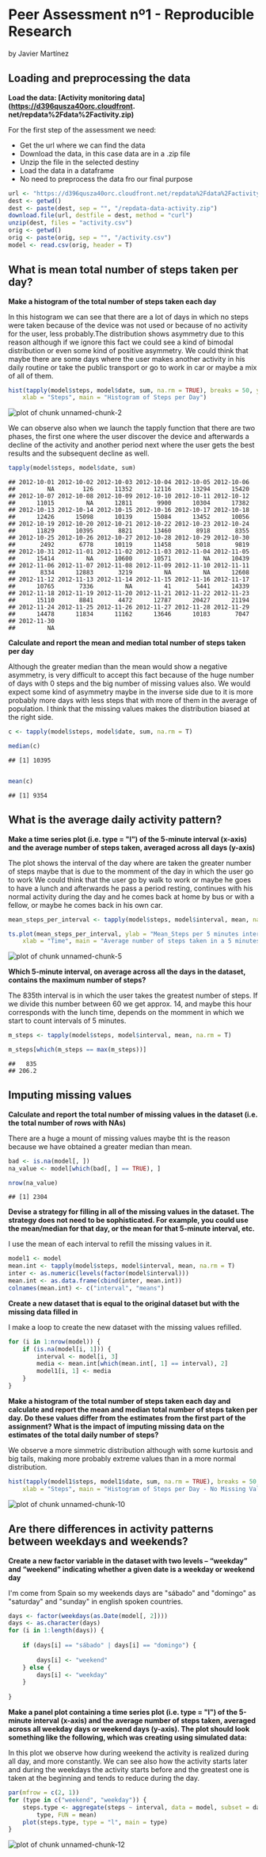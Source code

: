 Peer Assessment nº1 - Reproducible Research
========================================================
by Javier Martínez

## Loading and preprocessing the data

**Load the data: [Activity monitoring data](https://d396qusza40orc.cloudfront.
                                            net/repdata%2Fdata%2Factivity.zip)**

For the first step of the assessment we need:
* Get the url where we can find the data
* Download the data, in this case data are in a .zip file
* Unzip the file in the selected destiny
* Load the data in a dataframe
* No need to preprocess the data fro our final purpose

```r
url <- "https://d396qusza40orc.cloudfront.net/repdata%2Fdata%2Factivity.zip"
dest <- getwd()
dest <- paste(dest, sep = "", "/repdata-data-activity.zip")
download.file(url, destfile = dest, method = "curl")
unzip(dest, files = "activity.csv")
orig <- getwd()
orig <- paste(orig, sep = "", "/activity.csv")
model <- read.csv(orig, header = T)
```



## What is mean total number of steps taken per day?


**Make a histogram of the total number of steps taken each day**
  
  In this histogram we can see that there are a lot of days in which no steps were
  taken because of the device was not used or because of no activity for the user, 
  less probably.The distribution shows asymmetry due to this reason although if
  we ignore this fact we could see a kind of bimodal distribution or even some kind 
  of positive asymmetry. We could think that maybe there are some days where 
  the user makes another activity in his daily routine or take 
  the public transport or go to work in car or maybe a mix of all of them. 
  

```r
hist(tapply(model$steps, model$date, sum, na.rm = TRUE), breaks = 50, ylab = "Days", 
    xlab = "Steps", main = "Histogram of Steps per Day")
```

![plot of chunk unnamed-chunk-2](figure/unnamed-chunk-2.png) 

  
  
  We can observe also when we launch the tapply function that there are two 
  phases, the first one where the user discover the device and afterwards a 
  decline of the activity and another period next where the user gets the best
  results and the subsequent decline as well.

```r
tapply(model$steps, model$date, sum)
```

```
## 2012-10-01 2012-10-02 2012-10-03 2012-10-04 2012-10-05 2012-10-06 
##         NA        126      11352      12116      13294      15420 
## 2012-10-07 2012-10-08 2012-10-09 2012-10-10 2012-10-11 2012-10-12 
##      11015         NA      12811       9900      10304      17382 
## 2012-10-13 2012-10-14 2012-10-15 2012-10-16 2012-10-17 2012-10-18 
##      12426      15098      10139      15084      13452      10056 
## 2012-10-19 2012-10-20 2012-10-21 2012-10-22 2012-10-23 2012-10-24 
##      11829      10395       8821      13460       8918       8355 
## 2012-10-25 2012-10-26 2012-10-27 2012-10-28 2012-10-29 2012-10-30 
##       2492       6778      10119      11458       5018       9819 
## 2012-10-31 2012-11-01 2012-11-02 2012-11-03 2012-11-04 2012-11-05 
##      15414         NA      10600      10571         NA      10439 
## 2012-11-06 2012-11-07 2012-11-08 2012-11-09 2012-11-10 2012-11-11 
##       8334      12883       3219         NA         NA      12608 
## 2012-11-12 2012-11-13 2012-11-14 2012-11-15 2012-11-16 2012-11-17 
##      10765       7336         NA         41       5441      14339 
## 2012-11-18 2012-11-19 2012-11-20 2012-11-21 2012-11-22 2012-11-23 
##      15110       8841       4472      12787      20427      21194 
## 2012-11-24 2012-11-25 2012-11-26 2012-11-27 2012-11-28 2012-11-29 
##      14478      11834      11162      13646      10183       7047 
## 2012-11-30 
##         NA
```



**Calculate and report the mean and median total number of steps taken per day**
  
  Although the greater median than the mean would show a negative asymmetry,
  is very difficult to accept this fact because of the huge number of days 
  with 0 steps and the big number of missing values also. We would expect 
  some kind of asymmetry maybe in the inverse side due to it is more probably
  more days with less steps that with more of them in the average of population.
  I think that the missing values makes the distribution biased at the right side.
  

```r
c <- tapply(model$steps, model$date, sum, na.rm = T)

median(c)
```

```
## [1] 10395
```

```r

mean(c)
```

```
## [1] 9354
```



## What is the average daily activity pattern?


**Make a time series plot (i.e. type = "l") of the 5-minute interval (x-axis) 
and the average number of steps taken, averaged across all days (y-axis)**

  The plot shows the interval of the day where are taken the greater number of
  steps maybe that is due to the momment of the day in which the user go to work
  We could think that the user go by walk to work or maybe he goes to have a lunch
  and afterwards he pass a period resting, continues with his normal activity 
  during the day and he comes back at home by bus or with a fellow, or maybe 
  he comes back in his own car.
  

```r
mean_steps_per_interval <- tapply(model$steps, model$interval, mean, na.rm = T)

ts.plot(mean_steps_per_interval, ylab = "Mean_Steps per 5 minutes interval", 
    xlab = "Time", main = "Average number of steps taken in a 5 minutes interval")
```

![plot of chunk unnamed-chunk-5](figure/unnamed-chunk-5.png) 



**Which 5-minute interval, on average across all the days in the dataset, 
contains the maximum number of steps?**
  
  The 835th interval is in which the user takes the greatest number of steps.
  If we divide this number between 60 we get approx. 14, and maybe this hour 
  corresponds with the lunch time, depends on the momment in which we start 
  to count intervals of 5 minutes.
  

```r
m_steps <- tapply(model$steps, model$interval, mean, na.rm = T)

m_steps[which(m_steps == max(m_steps))]
```

```
##   835 
## 206.2
```



## Imputing missing values


**Calculate and report the total number of missing values in the dataset 
(i.e. the total number of rows with NAs)**

  There are a huge a mount of missing values maybe tht is the reason because
  we have obtained a greater median than mean.  

```r
bad <- is.na(model[, ])
na_value <- model[which(bad[, ] == TRUE), ]

nrow(na_value)
```

```
## [1] 2304
```



**Devise a strategy for filling in all of the missing values in the dataset. 
The strategy does not need to be sophisticated. For example, you could use 
the mean/median for that day, or the mean for that 5-minute interval, etc.**

  I use the mean of each interval to refill the missing values in it.

```r
model1 <- model
mean.int <- tapply(model$steps, model$interval, mean, na.rm = T)
inter <- as.numeric(levels(factor(model$interval)))
mean.int <- as.data.frame(cbind(inter, mean.int))
colnames(mean.int) <- c("interval", "means")
```



**Create a new dataset that is equal to the original dataset but with the 
missing data filled in**
  
  I make a loop to create the new dataset with the missing values refilled.

```r
for (i in 1:nrow(model)) {
    if (is.na(model[i, 1])) {
        interval <- model[i, 3]
        media <- mean.int[which(mean.int[, 1] == interval), 2]
        model1[i, 1] <- media
    }
}
```



**Make a histogram of the total number of steps taken each day and calculate 
and report the mean and median total number of steps taken per day. 
Do these values differ from the estimates from the first part of the assignment? 
What is the impact of imputing missing data on the estimates of the total 
daily number of steps?**

  We observe a more simmetric distribution although with some kurtosis and 
  big tails, making more probably extreme values than in a more normal distribution.
  

```r
hist(tapply(model1$steps, model1$date, sum, na.rm = TRUE), breaks = 50, ylab = "Days", 
    xlab = "Steps", main = "Histogram of Steps per Day - No Missing Values")
```

![plot of chunk unnamed-chunk-10](figure/unnamed-chunk-10.png) 



## Are there differences in activity patterns between weekdays and weekends?


**Create a new factor variable in the dataset with two levels – “weekday” 
and “weekend” indicating whether a given date is a weekday or weekend day**

  I'm come from Spain so my weekends days are "sábado" and "domingo" as 
  "saturday" and "sunday" in english spoken countries.
  

```r
days <- factor(weekdays(as.Date(model[, 2])))
days <- as.character(days)
for (i in 1:length(days)) {
    
    if (days[i] == "sábado" | days[i] == "domingo") {
        
        days[i] <- "weekend"
    } else {
        days[i] <- "weekday"
    }
    
}
```



**Make a panel plot containing a time series plot (i.e. type = "l") of the 
5-minute interval (x-axis) and the average number of steps taken, averaged 
across all weekday days or weekend days (y-axis). The plot should look something
like the following, which was creating using simulated data:**

  In this plot we observe how during weekend the activity is realized
  during all day, and more constantly. We can see also how the activity starts 
  later and during the weekdays the activity starts before and the 
  greatest one is taken at the beginning and tends to reduce
  during the day.


```r
par(mfrow = c(2, 1))
for (type in c("weekend", "weekday")) {
    steps.type <- aggregate(steps ~ interval, data = model, subset = days == 
        type, FUN = mean)
    plot(steps.type, type = "l", main = type)
}
```

![plot of chunk unnamed-chunk-12](figure/unnamed-chunk-12.png) 


